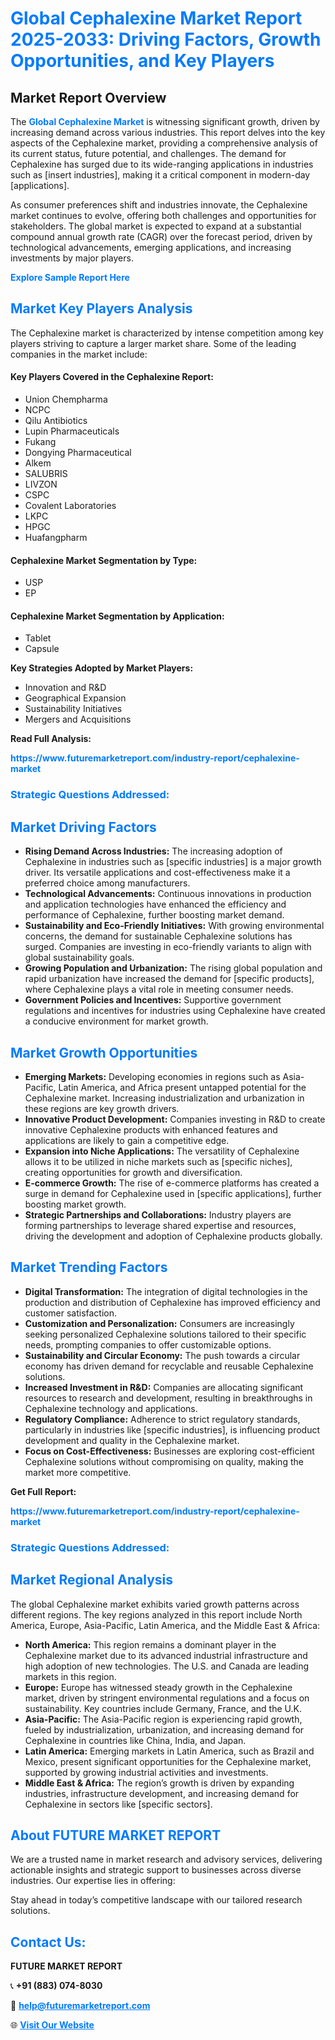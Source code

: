 <h1 style="color: #007BFF;">Global Cephalexine Market Report 2025-2033: Driving Factors, Growth Opportunities, and Key Players</h1>

<section id="overview">
<h2>Market Report Overview</h2>
<p>The <a href="https://www.futuremarketreport.com/industry-report/cephalexine-market" style="color: #007BFF; text-decoration: none;"><strong>Global Cephalexine Market</strong></a> is witnessing significant growth, driven by increasing demand across various industries. This report delves into the key aspects of the Cephalexine market, providing a comprehensive analysis of its current status, future potential, and challenges. The demand for Cephalexine has surged due to its wide-ranging applications in industries such as [insert industries], making it a critical component in modern-day [applications].</p>
<p>As consumer preferences shift and industries innovate, the Cephalexine market continues to evolve, offering both challenges and opportunities for stakeholders. The global market is expected to expand at a substantial compound annual growth rate (CAGR) over the forecast period, driven by technological advancements, emerging applications, and increasing investments by major players.</p>
</section>

<section id="overview">
<p><a href="https://www.futuremarketreport.com/request-sample/reportId=108844" style="color: #007BFF; text-decoration: none;"><strong>Explore Sample Report Here</strong></a></p>
</section>

<section id="key-players">
<h2 style="color: #007BFF;">Market Key Players Analysis</h2>
<p>The Cephalexine market is characterized by intense competition among key players striving to capture a larger market share. Some of the leading companies in the market include:</p>
<h4>Key Players Covered in the Cephalexine Report:</h4>
<ul><li>Union Chempharma</li><li>NCPC</li><li>Qilu Antibiotics</li><li>Lupin Pharmaceuticals</li><li>Fukang</li><li>Dongying Pharmaceutical</li><li>Alkem</li><li>SALUBRIS</li><li>LIVZON</li><li>CSPC</li><li>Covalent Laboratories</li><li>LKPC</li><li>HPGC</li><li>Huafangpharm</li></ul>
<h4>Cephalexine Market Segmentation by Type:</h4>
<ul><li>USP</li><li>EP</li></ul>

<h4>Cephalexine Market Segmentation by Application:</h4>
<ul><li>Tablet</li><li>Capsule</li></ul>
<p><strong>Key Strategies Adopted by Market Players:</strong></p>
<ul>
<li>Innovation and R&D</li>
<li>Geographical Expansion</li>
<li>Sustainability Initiatives</li>
<li>Mergers and Acquisitions</li>
</ul>
</section>

<section>
<p><strong>Read Full Analysis: </strong></p><a href="https://www.futuremarketreport.com/industry-report/cephalexine-market" style="color: #007BFF; text-decoration: none;"><strong>https://www.futuremarketreport.com/industry-report/cephalexine-market</strong></a>
<h3 style="color: #007BFF;">Strategic Questions Addressed:</h3>
</section>

<section id="driving-factors">
<h2 style="color: #007BFF;">Market Driving Factors</h2>
<ul>
<li><strong>Rising Demand Across Industries:</strong> The increasing adoption of Cephalexine in industries such as [specific industries] is a major growth driver. Its versatile applications and cost-effectiveness make it a preferred choice among manufacturers.</li>
<li><strong>Technological Advancements:</strong> Continuous innovations in production and application technologies have enhanced the efficiency and performance of Cephalexine, further boosting market demand.</li>
<li><strong>Sustainability and Eco-Friendly Initiatives:</strong> With growing environmental concerns, the demand for sustainable Cephalexine solutions has surged. Companies are investing in eco-friendly variants to align with global sustainability goals.</li>
<li><strong>Growing Population and Urbanization:</strong> The rising global population and rapid urbanization have increased the demand for [specific products], where Cephalexine plays a vital role in meeting consumer needs.</li>
<li><strong>Government Policies and Incentives:</strong> Supportive government regulations and incentives for industries using Cephalexine have created a conducive environment for market growth.</li>
</ul>
</section>

<section id="growth-opportunities">
<h2 style="color: #007BFF;">Market Growth Opportunities</h2>
<ul>
<li><strong>Emerging Markets:</strong> Developing economies in regions such as Asia-Pacific, Latin America, and Africa present untapped potential for the Cephalexine market. Increasing industrialization and urbanization in these regions are key growth drivers.</li>
<li><strong>Innovative Product Development:</strong> Companies investing in R&D to create innovative Cephalexine products with enhanced features and applications are likely to gain a competitive edge.</li>
<li><strong>Expansion into Niche Applications:</strong> The versatility of Cephalexine allows it to be utilized in niche markets such as [specific niches], creating opportunities for growth and diversification.</li>
<li><strong>E-commerce Growth:</strong> The rise of e-commerce platforms has created a surge in demand for Cephalexine used in [specific applications], further boosting market growth.</li>
<li><strong>Strategic Partnerships and Collaborations:</strong> Industry players are forming partnerships to leverage shared expertise and resources, driving the development and adoption of Cephalexine products globally.</li>
</ul>
</section>

<section id="trending-factors">
<h2 style="color: #007BFF;">Market Trending Factors</h2>
<ul>
<li><strong>Digital Transformation:</strong> The integration of digital technologies in the production and distribution of Cephalexine has improved efficiency and customer satisfaction.</li>
<li><strong>Customization and Personalization:</strong> Consumers are increasingly seeking personalized Cephalexine solutions tailored to their specific needs, prompting companies to offer customizable options.</li>
<li><strong>Sustainability and Circular Economy:</strong> The push towards a circular economy has driven demand for recyclable and reusable Cephalexine solutions.</li>
<li><strong>Increased Investment in R&D:</strong> Companies are allocating significant resources to research and development, resulting in breakthroughs in Cephalexine technology and applications.</li>
<li><strong>Regulatory Compliance:</strong> Adherence to strict regulatory standards, particularly in industries like [specific industries], is influencing product development and quality in the Cephalexine market.</li>
<li><strong>Focus on Cost-Effectiveness:</strong> Businesses are exploring cost-efficient Cephalexine solutions without compromising on quality, making the market more competitive.</li>
</ul>
</section>

<section>
<p><strong>Get Full Report: </strong></p><a href="https://www.futuremarketreport.com/industry-report/cephalexine-market" style="color: #007BFF; text-decoration: none;"><strong>https://www.futuremarketreport.com/industry-report/cephalexine-market</strong></a>
<h3 style="color: #007BFF;">Strategic Questions Addressed:</h3>
</section>


<section id="regional-analysis">
<h2 style="color: #007BFF;">Market Regional Analysis</h2>
<p>The global Cephalexine market exhibits varied growth patterns across different regions. The key regions analyzed in this report include North America, Europe, Asia-Pacific, Latin America, and the Middle East & Africa:</p>
<ul>
<li><strong>North America:</strong> This region remains a dominant player in the Cephalexine market due to its advanced industrial infrastructure and high adoption of new technologies. The U.S. and Canada are leading markets in this region.</li>
<li><strong>Europe:</strong> Europe has witnessed steady growth in the Cephalexine market, driven by stringent environmental regulations and a focus on sustainability. Key countries include Germany, France, and the U.K.</li>
<li><strong>Asia-Pacific:</strong> The Asia-Pacific region is experiencing rapid growth, fueled by industrialization, urbanization, and increasing demand for Cephalexine in countries like China, India, and Japan.</li>
<li><strong>Latin America:</strong> Emerging markets in Latin America, such as Brazil and Mexico, present significant opportunities for the Cephalexine market, supported by growing industrial activities and investments.</li>
<li><strong>Middle East & Africa:</strong> The region’s growth is driven by expanding industries, infrastructure development, and increasing demand for Cephalexine in sectors like [specific sectors].</li>
</ul>
</section>

<footer>
<h2 style="color: #007BFF;">About FUTURE MARKET REPORT</h2>
<p>We are a trusted name in market research and advisory services, delivering actionable insights and strategic support to businesses across diverse industries. Our expertise lies in offering:</p>

<p>Stay ahead in today’s competitive landscape with our tailored research solutions.</p>

<h2 style="color: #007BFF;">Contact Us:</h2>
<p><strong>FUTURE MARKET REPORT</strong></p>
<p>📞 <strong>+91 (883) 074-8030</strong></p>
<p>📧 <strong><a href="mailto:help@futuremarketreport.com" style="color: #007BFF;">help@futuremarketreport.com</a></strong></p>
<p>🌐 <strong><a href="https://www.futuremarketreport.com/" style="color: #007BFF;">Visit Our Website</a></strong></p>
</footer>
